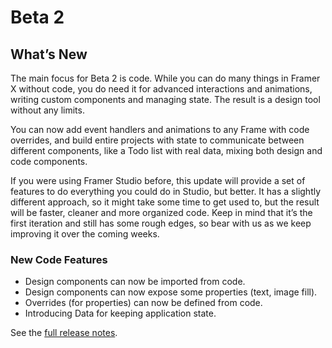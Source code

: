 # Beta 2

## What’s New

The main focus for Beta 2 is code. While you can do many things in Framer X without code, you do need it for advanced interactions and animations, writing custom components and managing state. The result is a design tool without any limits.  
  
You can now add event handlers and animations to any Frame with code overrides, and build entire projects with state to communicate between different components, like a Todo list with real data, mixing both design and code components.  
  
If you were using Framer Studio before, this update will provide a set of features to do everything you could do in Studio, but better. It has a slightly different approach, so it might take some time to get used to, but the result will be faster, cleaner and more organized code. Keep in mind that it’s the first iteration and still has some rough edges, so bear with us as we keep improving it over the coming weeks.

### New Code Features

* Design components can now be imported from code.
* Design components can now expose some properties \(text, image fill\).
* Overrides \(for properties\) can now be defined from code.
* Introducing Data for keeping application state.

  
See the [full release notes](https://framer.com/x/updates?).

